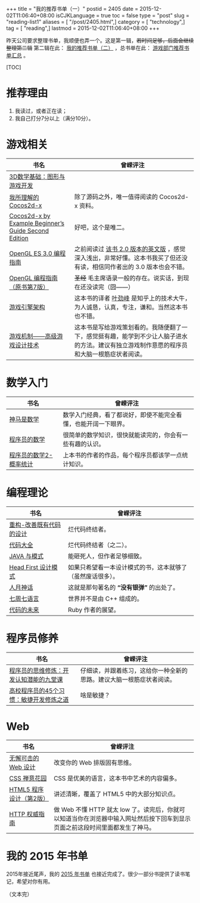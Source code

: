+++
title = "我的推荐书单（一）"
postid = 2405
date = 2015-12-02T11:06:40+08:00
isCJKLanguage = true
toc = false
type = "post"
slug = "reading-list1"
aliases = [ "/post/2405.html",]
category = [ "technology",]
tag = [ "reading",]
lastmod = 2015-12-02T11:06:40+08:00
+++


昨天公司要求整理书单，我顺便也弄一个。这是第一辑，<del>若时间足够，后面会继续整理第二辑</del> 第二辑在此： [我的推荐书单（二）][101] ，总书单在此： [游戏部门推荐书单汇总][102] 。

<!--more-->

[TOC]

# 推荐理由

1. 我读过，或者正在读；
2. 我自己打分7分以上（满分10分）。


# 游戏相关

| 书名 | 曾嵘评注 |
|----|----|
| [3D数学基础：图形与游戏开发][1] | |
| [我所理解的 Cocos2d-x][2] |  除了源码之外，唯一值得阅读的 Cocos2d-x 资料。 |
| [Cocos2d-x by Example Beginner’s Guide Second Edition][2a] | 好吧，这个是唯二。 |
| [OpenGL ES 3.0 编程指南][3] | 之前阅读过 [该书 2.0 版本的英文版][3a] ，感觉深入浅出，非常好懂。这本书我买了但还没有读，相信同作者出的 3.0 版本也会不错。 |
| [OpenGL 编程指南（原书第7版）][4] | <del>圣经</del> 毛主席语录一般的存在。说实话，到现在还没读完（囧——） |
| [游戏引擎架构][5] | 这本书的译者 [叶劲峰][5a] 是知乎上的技术大牛，为人诚恳，认真，专注，谦和。当然这本书也不错。 |
| [游戏机制——高级游戏设计技术][6] | 这本书是写给游戏策划看的。我随便翻了一下，感觉挺有趣，能学到不少让人脑子进水的方法。建议有独立游戏制作意愿的程序员和大脑一根筋症状者阅读。 |

# 数学入门

| 书名 | 曾嵘评注 |
|----|----|
| [神马是数学][7] | 数学入门经典，看了都说好，即使不能完全看懂，也能开阔一下眼界。 |
| [程序员的数学][8] | 很简单的数学知识，很快就能读完的，你会有一些有趣的认识。 |
| [程序员的数学2-概率统计][9] | 上本书的作者的作品，每个程序员都该学一点统计知识。 |

# 编程理论

| 书名 | 曾嵘评注 |
|----|----|
| [重构-改善既有代码的设计][10] | 烂代码终结者。 |
| [代码大全][11] | 烂代码终结者（之二）。 |
| [JAVA 与模式][12] | 能砸死人，但作者足够细致。 |
| [Head First 设计模式][13] | 如果只希望看一本设计模式的书，这本就够了（虽然废话很多）。 |
| [人月神话][14] | 这就是那句著名的 **“没有银弹”** 的出处了。 |
| [七周七语言][15] | 世界并不是由 C++ 组成的。 |
| [代码的未来][16] | Ruby 作者的展望。 |

# 程序员修养

| 书名 | 曾嵘评注 |
|----|----|
| [程序员的思维修炼：开发认知潜能的九堂课][17] | 仔细读，并跟着练习，这给你一种全新的思路。建议大脑一根筋症状者阅读。 |
| [高校程序员的45个习惯：敏捷开发修炼之道][18] | 啥是敏捷？ |

# Web

| 书名 | 曾嵘评注 |
|----|----|
| [无懈可击的 Web 设计][19] | 改变你的 Web 排版固有思维。 |
| [CSS 禅意花园][20] | CSS 是优美的语言，这本书中艺术的内容偏多。 |
| [HTML5 程序设计（第2版）][21] | 讲述清晰，覆盖了 HTML5 中的大部分知识点。 |
| [HTTP 权威指南][22] | 做 Web 不懂 HTTP 就太 low 了。读完后，你就可以知道当你在浏览器中输入网址然后按下回车到显示页面之前这段时间里面都发生了神马。 |

# 我的 2015 年书单

2015年接近尾声，我的 [2015 年书单][100] 也接近完成了。很少一部分书提供了读书笔记，希望对你有用。

（文本完）

[1]: http://book.douban.com/subject/1400419/
[2]: http://book.douban.com/subject/26214576/
[2a]: https://www.packtpub.com/game-development/cocos2d-x-example-beginners-guide-second-edition
[3]: http://book.douban.com/subject/26414014/
[3a]: http://www.opengles-book.com/es2/index.html
[4]: http://book.douban.com/subject/4311129/
[5]: http://book.douban.com/subject/25815142/
[5a]: http://www.zhihu.com/people/miloyip
[6]: http://book.douban.com/subject/25859579/
[7]: http://book.douban.com/subject/10455982/
[8]: http://book.douban.com/subject/19949020/
[9]: http://book.douban.com/subject/26593822/
[10]: http://book.douban.com/subject/4262627/
[11]: http://book.douban.com/subject/1477390/
[12]: http://book.douban.com/subject/1214074/
[13]: http://book.douban.com/subject/2243615/
[14]: http://book.douban.com/subject/2230248/
[15]: http://book.douban.com/subject/10555435/
[16]: http://book.douban.com/subject/24536403/
[17]: http://book.douban.com/subject/5372651/
[18]: http://book.douban.com/subject/4164024/
[19]: http://book.douban.com/subject/10733265/
[20]: http://book.douban.com/subject/2052176/
[21]: http://book.douban.com/subject/10608238/
[21a]: https://blog.zengrong.net/post/2274.html
[22]: http://book.douban.com/subject/10746113/
[100]: https://zengrong.net/read/#2015
[101]: https://blog.zengrong.net/post/2406.html
[102]: https://blog.zengrong.net/post/2408.html
